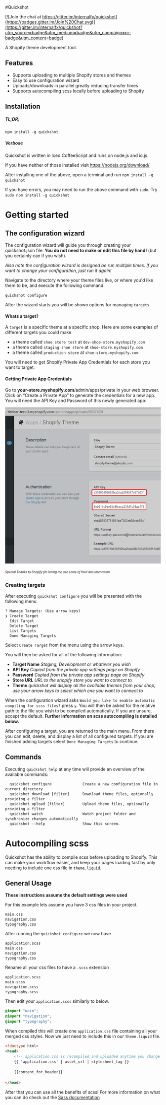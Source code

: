 #Quickshot

[![Join the chat at https://gitter.im/internalfx/quickshot](https://badges.gitter.im/Join%20Chat.svg)](https://gitter.im/internalfx/quickshot?utm_source=badge&utm_medium=badge&utm_campaign=pr-badge&utm_content=badge)

A Shopify theme development tool.

## Features

- Supports uploading to multiple Shopify stores and themes
- Easy to use configuration wizard
- Uploads/downloads in parallel greatly reducing transfer times
- Supports autocompiling scss locally before uploading to Shopify

## Installation

##### TL;DR;

`npm install -g quickshot`

##### Verbose

Quickshot is written in Iced CoffeeScript and runs on node.js and io.js.

If you have neither of those installed visit https://nodejs.org/download/

After installing one of the above, open a terminal and run `npm install -g quickshot`

If you have errors, you may need to run the above command with `sudo`. Try `sudo npm install -g quickshot`

# Getting started

## The configuration wizard

The configuration wizard will guide you through creating your quickshot.json file. **You do not need to make or edit this file by hand!** (but you certainly can if you wish).

*Also note the configuration wizard is designed be run multiple times. If you want to change your configuration, just run it again!*

Navigate to the directory where your theme files live, or where you'd like them to be, and execute the following command:

`quickshot configure`

After the wizard starts you will be shown options for managing `targets`

#### Whats a target?

A `target` is a specific theme at a specific shop. Here are some examples of different targets you could make.

- a theme called `shoe store test` at `dev-shoe-store.myshopify.com`
- a theme called `staging shoe store` at `shoe-store.myshopify.com`
- a theme called `production store` at `shoe-store.myshopify.com`

You will need to get Shopify Private App Credentials for each store you want to target.

#### Getting Private App Credentials

Go to **your-store.myshopify.com**/admin/apps/private in your web browser. Click on “Create a Private App” to generate the credentials for a new app. You will need the API Key and Password of this newly generated app:

![api-key-and-password](doc/API-key-and-password.jpg)

<sup><sub>*Special Thanks to Shopify for letting me use some of their documentation*</sup></sub>


### Creating targets

After executing `quickshot configure` you will be presented with the following menu:

```
? Manage Targets: (Use arrow keys)
❯ Create Target
  Edit Target
  Delete Target
  List Targets
  Done Managing Targets
```

Select `Create Target` from the menu using the arrow keys.

You will then be asked for all of the following information:

- **Target Name** *Staging, Development or whatever you wish*
- **API Key** *Copied from the private app settings page on Shopify*
- **Password** *Copied from the private app settings page on Shopify*
- **Store URL** *URL to the shopify store you want to connect to*
- **Theme** *quickshot will display all the available themes from your shop, use your arrow keys to select which one you want to connect to*

When the configuration wizard asks `Would you like to enable automatic compiling for scss files?` press `y`. You will then be asked for the relative path to the file you wish to be compiled automatically. If you are unsure, accept the default. **Further information on scss autocompiling is detailed below.**

After configuring a target, you are returned to the main menu. From there you can edit, delete, and display a list of all configured targets. If you are finished adding targets select `Done Managing Targets` to continue.

## Commands

Executing `quickshot help` at any time will provide an overview of the available commands:

```
  quickshot configure              Create a new configuration file in current directory
  quickshot download [filter]      Download theme files, optionally providing a filter
  quickshot upload [filter]        Upload theme files, optionally providing a filter
  quickshot watch                  Watch project folder and synchronize changes automatically
  quickshot --help                 Show this screen.
```

# Autocompiling scss

Quickshot has the ability to compile scss before uploading to Shopify. This can make your workflow easier, and keep your pages loading fast by only needing to include one css file in `theme.liquid`. 

## General Usage

**These instructions assume the default settings were used**

For this example lets assume you have 3 css files in your project.

```
main.css
navigation.css
typography.css
```

After running the `quickshot configure` we now have

```
application.scss
main.css
navigation.css
typography.css
```

Rename all your css files to have a `.scss` extension

```
application.scss
main.scss
navigation.scss
typography.scss
```

Then edit your `application.scss` similarly to below.

```scss
@import "main";
@import "navigation";
@import "typography";
```

When compiled this will create one `application.css` file containing all your merged css styles. Now we just need to include this in our `theme.liquid` file.

```html
<!doctype html>
<head>
    <!-- application.css is recompiled and uploaded anytime you change ANY .scss file in your project. -->
    {{ 'application.css' | asset_url | stylesheet_tag }}

    {{content_for_header}}

</head>
```

After that you can use all the benefits of scss! For more information on what you can do check out the [Sass documentation](http://sass-lang.com/documentation/file.SASS_REFERENCE)
